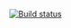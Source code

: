 [![Build status](https://ci.appveyor.com/api/projects/status/679ayc6qilswbp4j?svg=true)](https://ci.appveyor.com/project/Ivan6274/patternshw2)